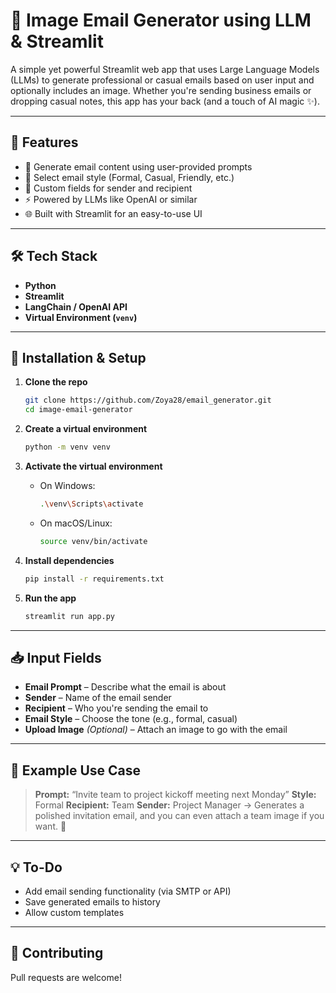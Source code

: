 # 📸 Image Email Generator using LLM & Streamlit

A simple yet powerful Streamlit web app that uses Large Language Models (LLMs) to generate professional or casual emails based on user input and optionally includes an image. Whether you're sending business emails or dropping casual notes, this app has your back (and a touch of AI magic ✨).

---

## 🧠 Features

* 📝 Generate email content using user-provided prompts
* 🎨 Select email style (Formal, Casual, Friendly, etc.)
* 👤 Custom fields for sender and recipient
* ⚡ Powered by LLMs like OpenAI or similar
* 🌐 Built with Streamlit for an easy-to-use UI

---

## 🛠 Tech Stack

* **Python**
* **Streamlit**
* **LangChain / OpenAI API**
* **Virtual Environment (`venv`)**

---

## 🚀 Installation & Setup

1. **Clone the repo**

   ```bash
   git clone https://github.com/Zoya28/email_generator.git
   cd image-email-generator
   ```

2. **Create a virtual environment**

   ```bash
   python -m venv venv
   ```

3. **Activate the virtual environment**

   * On Windows:

     ```bash
     .\venv\Scripts\activate
     ```
   * On macOS/Linux:

     ```bash
     source venv/bin/activate
     ```

4. **Install dependencies**

   ```bash
   pip install -r requirements.txt
   ```

5. **Run the app**

   ```bash
   streamlit run app.py
   ```

---

## 📥 Input Fields

* **Email Prompt** – Describe what the email is about
* **Sender** – Name of the email sender
* **Recipient** – Who you're sending the email to
* **Email Style** – Choose the tone (e.g., formal, casual)
* **Upload Image** *(Optional)* – Attach an image to go with the email

---

## 🧪 Example Use Case

> **Prompt:** “Invite team to project kickoff meeting next Monday”
> **Style:** Formal
> **Recipient:** Team
> **Sender:** Project Manager
> → Generates a polished invitation email, and you can even attach a team image if you want. 💼

---

## 💡 To-Do

* Add email sending functionality (via SMTP or API)
* Save generated emails to history
* Allow custom templates

---

## 🤝 Contributing

Pull requests are welcome!

